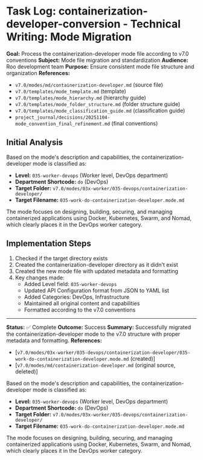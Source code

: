 # Task Log: containerization-developer-conversion - Technical Writing: Mode Migration

**Goal:** Process the containerization-developer mode file according to v7.0 conventions
**Subject:** Mode file migration and standardization
**Audience:** Roo development team
**Purpose:** Ensure consistent mode file structure and organization
**References:** 
- `v7.0/modes/md/containerization-developer.md` (source file)
- `v7.0/templates/mode_template.md` (template)
- `v7.0/templates/mode_hierarchy.md` (hierarchy guide)
- `v7.0/templates/mode_folder_structure.md` (folder structure guide)
- `v7.0/templates/mode_classification_guide.md` (classification guide)
- `project_journal/decisions/20251104-mode_convention_final_refinement.md` (final conventions)

## Initial Analysis

Based on the mode's description and capabilities, the containerization-developer mode is classified as:
- **Level:** `035-worker-devops` (Worker level, DevOps department)
- **Department Shortcode:** `do` (DevOps)
- **Target Folder:** `v7.0/modes/03x-worker/035-devops/containerization-developer/`
- **Target Filename:** `035-work-do-containerization-developer.mode.md`

The mode focuses on designing, building, securing, and managing containerized applications using Docker, Kubernetes, Swarm, and Nomad, which clearly places it in the DevOps worker category.

## Implementation Steps

1. Checked if the target directory exists
2. Created the containerization-developer directory as it didn't exist
3. Created the new mode file with updated metadata and formatting
4. Key changes made:
   - Added Level field: `035-worker-devops`
   - Updated API Configuration format from JSON to YAML list
   - Added Categories: DevOps, Infrastructure
   - Maintained all original content and capabilities
   - Formatted according to the v7.0 conventions

---

**Status:** ✅ Complete
**Outcome:** Success
**Summary:** Successfully migrated the containerization-developer mode to the v7.0 structure with proper metadata and formatting.
**References:** 
- [`v7.0/modes/03x-worker/035-devops/containerization-developer/035-work-do-containerization-developer.mode.md` (created)]
- [`v7.0/modes/md/containerization-developer.md` (original source, deleted)]

Based on the mode's description and capabilities, the containerization-developer mode is classified as:
- **Level:** `035-worker-devops` (Worker level, DevOps department)
- **Department Shortcode:** `do` (DevOps)
- **Target Folder:** `v7.0/modes/03x-worker/035-devops/containerization-developer/`
- **Target Filename:** `035-work-do-containerization-developer.mode.md`

The mode focuses on designing, building, securing, and managing containerized applications using Docker, Kubernetes, Swarm, and Nomad, which clearly places it in the DevOps worker category.